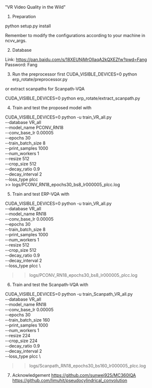 "VR Video Quality in the Wild" 

1. Preparation

python setup.py install

Remember to modify the configurations according to your machine in ncvv_args.

2. Database

Link: https://pan.baidu.com/s/18XEUNjMrOlIaqA2kQXEZfw?pwd=Fang 
Password: Fang 

3. Run the preprocessor first 
CUDA_VISIBLE_DEVICES=0 python erp_rotate/preprocessor.py

or extract scanpaths for Scanpath-VQA 

CUDA_VISIBLE_DEVICES=0 python erp_rotate/extract_scanpath.py

4. Train and test the proposed model with

CUDA_VISIBLE_DEVICES=0 python -u train_VR_all.py \
 --database VR_all \
 --model_name PCONV_RN18 \
 --conv_base_lr 0.00005 \
 --epochs 30 \
 --train_batch_size 8 \
 --print_samples 1000 \
 --num_workers 1 \
 --resize 512 \
 --crop_size 512 \
 --decay_ratio 0.9 \
 --decay_interval 2 \
 --loss_type plcc \
&gt;&gt; logs/PCONV_RN18_epochs30_bs8_lr000005_plcc.log


5. Train and test ERP-VQA with

CUDA_VISIBLE_DEVICES=0 python -u train_VR_all.py \
 --database VR_all \
 --model_name RN18 \
 --conv_base_lr 0.00005 \
 --epochs 30 \
 --train_batch_size 8 \
 --print_samples 1000 \
 --num_workers 1 \
 --resize 512 \
 --crop_size 512 \
 --decay_ratio 0.9 \
 --decay_interval 2 \
 --loss_type plcc \
 >> logs/PCONV_RN18_epochs30_bs8_lr000005_plcc.log


6. Train and test the Scanpath-VQA with

CUDA_VISIBLE_DEVICES=0 python -u train_Scanpath_VR_all.py \
 --database VR_all \
 --model_name RN18 \
 --conv_base_lr 0.00005 \
 --epochs 30 \
 --train_batch_size 160 \
 --print_samples 1000 \
 --num_workers 1 \
 --resize 224 \
 --crop_size 224 \
 --decay_ratio 0.9 \
 --decay_interval 2 \
 --loss_type plcc \
 >> logs/Scanpath_RN18_epochs30_bs160_lr000005_plcc.log

7. Acknowledgement 
https://github.com/sunwei925/MC360IQA
https://github.com/limuhit/pseudocylindrical_convolution
